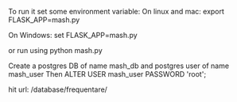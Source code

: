 To run it set some environment variable:
On linux and mac:
export FLASK_APP=mash.py

On Windows:
set FLASK_APP=mash.py


or run using python mash.py

Create a postgres DB of name mash_db and postgres user of name mash_user
Then 
ALTER USER mash_user PASSWORD 'root';

hit url:
/database/frequentare/